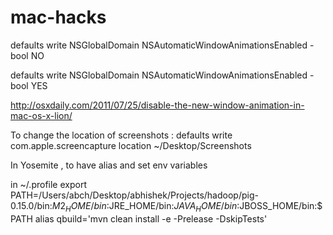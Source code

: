 # mac-hacks

defaults write NSGlobalDomain NSAutomaticWindowAnimationsEnabled -bool NO

defaults write NSGlobalDomain NSAutomaticWindowAnimationsEnabled -bool YES 

http://osxdaily.com/2011/07/25/disable-the-new-window-animation-in-mac-os-x-lion/

To change the location of screenshots :
 defaults write com.apple.screencapture location ~/Desktop/Screenshots
 
In Yosemite , to have alias and set env variables

in ~/.profile
 export PATH=/Users/abch/Desktop/abhishek/Projects/hadoop/pig-0.15.0/bin:$M2_HOME/bin:$JRE_HOME/bin:$JAVA_HOME/bin:$JBOSS_HOME/bin:$PATH
alias qbuild='mvn clean install -e -Prelease -DskipTests'

  
